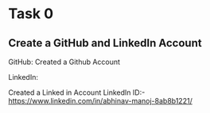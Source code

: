 # Task 0
## Create a GitHub and LinkedIn Account

GitHub:
Created a Github Account

LinkedIn:

Created a Linked in Account
LinkedIn ID:-https://www.linkedin.com/in/abhinav-manoj-8ab8b1221/
